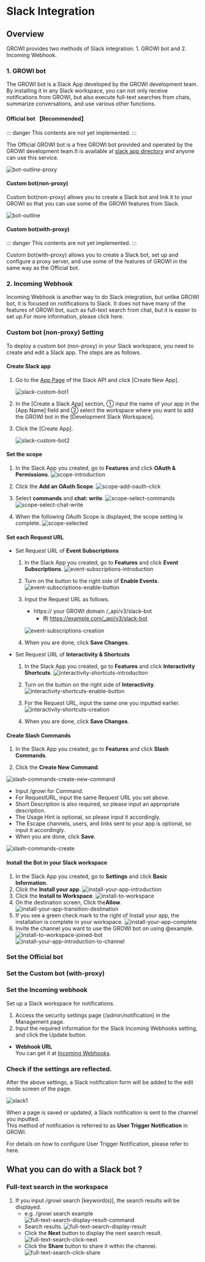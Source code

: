 # Slack Integration

## Overview

GROWI provides two methods of Slack integration: 1. GROWI bot and 2. Incoming Webhook.

### 1. GROWI bot

The GROWI bot is a Slack App developed by the GROWI development team. By installing it in any Slack workspace, you can not only receive notifications from GROWI, but also execute full-text searches from chats, summarize conversations, and use various other functions.

#### Official bot 【Recommended】

::: danger
This contents are not yet implemented.
:::

The Official GROWI bot is a free GROWI bot provided and operated by the GROWI development team.It is available at [slack app directory](https://wsgrowi.slack.com/apps) and anyone can use this service.

<!--以下の図は暫定的なものです。https://youtrack.weseek.co.jp/issue/GW-5421 で差し替えます。-->

![bot-outline-proxy](../../../ja/admin-guide/management-cookbook/images/bot-outline-proxy.png)

#### Custom bot(non-proxy)

Custom bot(non-proxy) allows you to create a Slack bot and link it to your GROWI so that you can use some of the GROWI features from Slack.

<!--以下の図は暫定的なものです。https://youtrack.weseek.co.jp/issue/GW-5421 で差し替えます。-->

![bot-outline](../../../ja/admin-guide/management-cookbook/images/bot-outline.png)

#### Custom bot(with-proxy)

::: danger
This contents are not yet implemented.
:::

Custom bot(with-proxy) allows you to create a Slack bot, set up and configure a proxy server, and use some of the features of GROWI in the same way as the Official bot.

### 2. Incoming Webhook

<!-- TODO Imple link after https://youtrack.weseek.co.jp/issue/GW-5452 -->

Incoming Webhook is another way to do Slack integration, but unlike GROWI bot, it is focused on notifications to Slack. It does not have many of the features of GROWI bot, such as full-text search from chat, but it is easier to set up.For more information, please click here.

<!-- [通知の種類/設定方法](/ja/admin-guide/management-cookbook/external-notification.html#通知の種類-設定方法). -->

### Custom bot (non-proxy) Setting

To deploy a custom bot (non-proxy) in your Slack workspace, you need to create and edit a Slack app. The steps are as follows.

#### Create Slack app

1. Go to the [App Page](https://api.slack.com/apps) of the Slack API and click [Create New App].

   ![slack-custom-bot1](../../../ja/admin-guide/management-cookbook/images/slack-custom-bot1.png)

2. In the [Create a Slack App] section, ① input the name of your app in the [App Name] field and ② select the workspace where you want to add the GROWI bot in the [Development Slack Workspace].

3. Click the [Create App].

   ![slack-custom-bot2](../../../ja/admin-guide/management-cookbook/images/slack-custom-bot2.png)

#### Set the scope

1. In the Slack App you created, go to **Features** and click **OAuth & Permissions**.
   ![scope-introduction](../../../ja/admin-guide/management-cookbook//images/scope-introduction.png)
1. Click the **Add an OAuth Scope**.
   ![scope-add-oauth-click](../../../ja/admin-guide/management-cookbook//images/scope-add-oauth-click.png)
1. Select **commands** and **chat: write**.
   ![scope-select-commands](../../../ja/admin-guide/management-cookbook//images/scope-select-commands.png)
   ![scope-select-chat-write](../../../ja/admin-guide/management-cookbook//images/scope-add-chat-write.png)

1. When the following OAuth Scope is displayed, the scope setting is complete.
   ![scope-selected](../../../ja/admin-guide/management-cookbook//images/scope-selected.png)

#### Set each Request URL

- Set Request URL of **Event Subscriptions**

  1. In the Slack App you created, go to **Features** and click **Event Subscriptions**.
     ![event-subscriptions-introduction](../../../ja/admin-guide/management-cookbook/images/event-subscriptions-introduction.png)

  1. Turn on the button to the right side of **Enable Events**.
     ![event-subscriptions-enable-button](../../../ja/admin-guide/management-cookbook/images/event-sucscriptions-enable-button.png)

  1. Input the Request URL as follows.

     - https:// your GROWI domain /\_api/v3/slack-bot
       - 例 https://example.com/_api/v3/slack-bot

     ![event-subscriptions-creation](../../../ja/admin-guide/management-cookbook/images/event-sucscriptions-creation.png)

  1. When you are done, click **Save Changes**.

- Set Request URL of **Interactivity & Shortcuts**

  1. In the Slack App you created, go to **Features** and click **Interactivity Shortcuts**.
     ![interactivity-shortcuts-introduction](../../../ja/admin-guide/management-cookbook/images/interactivity-shortcuts-introduction.png)

  1. Turn on the button on the right side of **Interactivity**.
     ![interactivity-shortcuts-enable-button](../../../ja/admin-guide/management-cookbook/images/interactivity-shortcuts-enable-button.png)

  1. For the Request URL, input the same one you inputted earlier.
     ![interactivity-shortcuts-creation](../../../ja/admin-guide/management-cookbook/images/interactivity-shortcuts-creation.png)

  1. When you are done, click **Save Changes**.

#### Create Slash Commands

1. In the Slack App you created, go to **Features** and click **Slash Commands**.

<!-- ![slash-commands-introduction](../../../ja/admin-guide/management-cookbook/images/slash-commands-introduction.png) -->

2. Click the **Create New Command**.

![slash-commands-create-new-command](../../../ja/admin-guide/management-cookbook/images/slash-commands-create-new-command.png)

- Input /growi for Command.
- For RequestURL, input the same Request URL you set above.
- Short Description is also required, so please input an appropriate description.
- The Usage Hint is optional, so please input it accordingly.
- The Escape channels, users, and links sent to your app is optional, so input it accordingly.
- When you are done, click **Save**.

![slash-commands-create](../../../ja/admin-guide/management-cookbook/images/slash-commands-create.png)

#### Install the Bot in your Slack workspace

1. In the Slack App you created, go to **Settings** and click **Basic Information**.
1. Click the **Install your app**.
   ![install-your-app-introduction](../../../ja/admin-guide/management-cookbook/images/install-your-app-introduction.png)
1. Click the **Install to Workspace**.
   ![install-to-workspace](../../../ja/admin-guide/management-cookbook/images/install-to-workspace.png)
1. On the destination screen, Click the**Allow**.
   ![install-your-app-transition-destination](../../../ja/admin-guide/management-cookbook/images/install-your-app-transition-destination.png)
1. If you see a green check mark to the right of Install your app, the installation is complete in your workspace.
   ![install-your-app-complete](../../../ja/admin-guide/management-cookbook/images/install-your-app-complete.png)
1. Invite the channel you want to use the GROWI bot on using @example.
   ![install-to-workspace-joined-bot](../../../ja/admin-guide/management-cookbook/images/install-to-workspace-joined-bot.png)
   ![install-your-app-introduction-to-channel](../../../ja/admin-guide/management-cookbook/images/install-your-app-introduction-to-channel.png)

### Set the Official bot

### Set the Custom bot (with-proxy)

<!-- TODO: GW-5372 「Slack/Mattermost への通知」の内容を適切なタイトルの下に移動させる -->

### Set the Incoming webhook

<!-- TODO: GW-5372 「Slack/Mattermost への通知」の内容を適切なタイトルの下に移動させる -->

Set up a Slack workspace for notifications.

1. Access the security settings page (/admin/notification) in the Management page.
1. Input the required information for the Slack Incoming Webhooks setting, and click the Update button.

- **Webhook URL**  
  You can get it at [Incoming Webhooks](https://slack.com/services/new/incoming-webhook).

### Check if the settings are reflected.

After the above settings, a Slack notification form will be added to the edit mode screen of the page.

![slack1](../../../ja/admin-guide/management-cookbook/images/slack1.png)

When a page is saved or updated, a Slack notification is sent to the channel you inputted.  
This method of notification is referred to as **User Trigger Notification** in GROWI.

<!-- TODO Imple link after https://youtrack.weseek.co.jp/issue/GW-5452 -->

For details on how to configure User Trigger Notification, please refer to here.

<!-- [通知の種類/設定方法](/ja/admin-guide/management-cookbook/external-notification.html#user-trigger-notification-設定). -->

## What you can do with a Slack bot ?

### Full-text search in the workspace

1. If you input /growi search [keyword(s)], the search results will be displayed.
   - e.g. /growi search example
     ![full-text-search-display-result-command](../../../ja/admin-guide/management-cookbook/images/full-text-search-display-result-command.png)
   - Search results.
     ![full-text-search-display-result](../../../ja/admin-guide/management-cookbook/images/full-text-search-display-result.png)
   - Click the **Next** button to display the next search result.
     ![full-text-search-click-next](../../../ja/admin-guide/management-cookbook/images/full-text-search-click-next.png)
   - Click the **Share** button to share it within the channel.
     ![full-text-search-click-share](../../../ja/admin-guide/management-cookbook/images/full-text-search-click-share.png)

<!-- ### 複数ワークスペースの横断検索 (TBD) -->

<!-- ### Slack ログの記録 (TBD) -->
